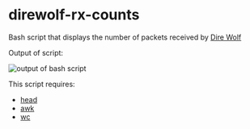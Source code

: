 # direwolf-rx-counts
Bash script that displays the number of packets received by [Dire Wolf](https://github.com/wb2osz/direwolf)

Output of script:

![output of bash script](https://github.com/caseyjamesdavis/direwolf-rx-counts/direwolf_rx_counts_screenshot.png)

This script requires:
* [head](https://en.wikipedia.org/wiki/Head_(Unix))
* [awk](https://en.wikipedia.org/wiki/AWK)
* [wc](https://en.wikipedia.org/wiki/Wc_(Unix))
